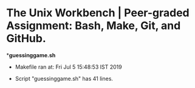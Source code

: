 # The Unix Workbench | Peer-graded Assignment: Bash, Make, Git, and GitHub.


***************guessinggame.sh**************


* Makefile ran at:
Fri Jul  5 15:48:53 IST 2019


* Script "guessinggame.sh" has 41 lines.